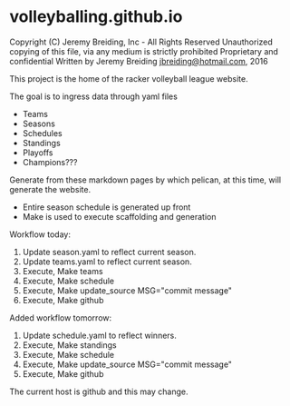 # volleyballing.github.io
Copyright (C) Jeremy Breiding, Inc - All Rights Reserved
Unauthorized copying of this file, via any medium is strictly prohibited
Proprietary and confidential
Written by Jeremy Breiding jbreiding@hotmail.com, 2016

This project is the home of the racker volleyball league website.

The goal is to ingress data through yaml files
 * Teams
 * Seasons
 * Schedules
 * Standings
 * Playoffs
 * Champions???

Generate from these markdown pages by which pelican, at this time, will generate the website.
 * Entire season schedule is generated up front
 * Make is used to execute scaffolding and generation

Workflow today:
 1. Update season.yaml to reflect current season.
 2. Update teams.yaml to reflect current season.
 3. Execute, Make teams
 4. Execute, Make schedule
 5. Execute, Make update_source MSG="commit message"
 6. Execute, Make github

Added workflow tomorrow:
 1. Update schedule.yaml to reflect winners.
 2. Execute, Make standings
 3. Execute, Make schedule
 4. Execute, Make update_source MSG="commit message"
 5. Execute, Make github

The current host is github and this may change.
